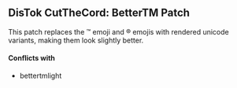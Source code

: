 ## DisTok CutTheCord: BetterTM Patch

This patch replaces the :tm: emoji and :registered: emojis with rendered unicode variants, making them look slightly better.

#### Conflicts with
- bettertmlight

